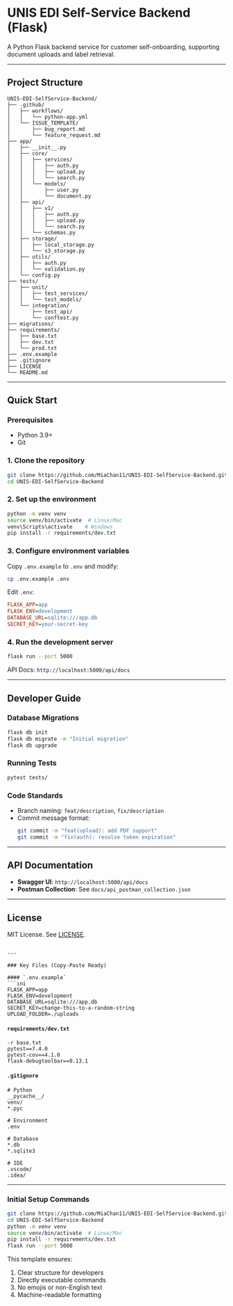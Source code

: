
# UNIS EDI Self-Service Backend (Flask)

A Python Flask backend service for customer self-onboarding, supporting document uploads and label retrieval.

---

## Project Structure

```
UNIS-EDI-SelfService-Backend/
├── .github/
│   ├── workflows/
│   │   └── python-app.yml
│   └── ISSUE_TEMPLATE/
│       ├── bug_report.md
│       └── feature_request.md
├── app/
│   ├── __init__.py
│   ├── core/
│   │   ├── services/
│   │   │   ├── auth.py
│   │   │   ├── upload.py
│   │   │   └── search.py
│   │   └── models/
│   │       ├── user.py
│   │       └── document.py
│   ├── api/
│   │   ├── v1/
│   │   │   ├── auth.py
│   │   │   ├── upload.py
│   │   │   └── search.py
│   │   └── schemas.py
│   ├── storage/
│   │   ├── local_storage.py
│   │   └── s3_storage.py
│   ├── utils/
│   │   ├── auth.py
│   │   └── validation.py
│   └── config.py
├── tests/
│   ├── unit/
│   │   ├── test_services/
│   │   └── test_models/
│   └── integration/
│       ├── test_api/
│       └── conftest.py
├── migrations/
├── requirements/
│   ├── base.txt
│   ├── dev.txt
│   └── prod.txt
├── .env.example
├── .gitignore
├── LICENSE
└── README.md
```

---

## Quick Start

### Prerequisites
- Python 3.9+
- Git

### 1. Clone the repository
```bash
git clone https://github.com/MiaChan11/UNIS-EDI-SelfService-Backend.git
cd UNIS-EDI-SelfService-Backend
```

### 2. Set up the environment
```bash
python -m venv venv
source venv/bin/activate  # Linux/Mac
venv\Scripts\activate    # Windows
pip install -r requirements/dev.txt
```

### 3. Configure environment variables
Copy `.env.example` to `.env` and modify:
```bash
cp .env.example .env
```
Edit `.env`:
```ini
FLASK_APP=app
FLASK_ENV=development
DATABASE_URL=sqlite:///app.db
SECRET_KEY=your-secret-key
```

### 4. Run the development server
```bash
flask run --port 5000
```
API Docs: `http://localhost:5000/api/docs`

---

## Developer Guide

### Database Migrations
```bash
flask db init
flask db migrate -m "Initial migration"
flask db upgrade
```

### Running Tests
```bash
pytest tests/
```

### Code Standards
- Branch naming: `feat/description`, `fix/description`
- Commit message format:
  ```bash
  git commit -m "feat(upload): add PDF support"
  git commit -m "fix(auth): resolve token expiration"
  ```

---

## API Documentation
- **Swagger UI**: `http://localhost:5000/api/docs`
- **Postman Collection**: See `docs/api_postman_collection.json`

---

## License
MIT License. See [LICENSE](./LICENSE).
```

---

### Key Files (Copy-Paste Ready)

#### `.env.example`
```ini
FLASK_APP=app
FLASK_ENV=development
DATABASE_URL=sqlite:///app.db
SECRET_KEY=change-this-to-a-random-string
UPLOAD_FOLDER=./uploads
```

#### `requirements/dev.txt`
```text
-r base.txt
pytest==7.4.0
pytest-cov==4.1.0
flask-debugtoolbar==0.13.1
```

#### `.gitignore`
```gitignore
# Python
__pycache__/
venv/
*.pyc

# Environment
.env

# Database
*.db
*.sqlite3

# IDE
.vscode/
.idea/
```

---

### Initial Setup Commands
```bash
git clone https://github.com/MiaChan11/UNIS-EDI-SelfService-Backend.git
cd UNIS-EDI-SelfService-Backend
python -m venv venv
source venv/bin/activate  # Linux/Mac
pip install -r requirements/dev.txt
flask run --port 5000
```

This template ensures:  
1. Clear structure for developers  
2. Directly executable commands  
3. No emojis or non-English text  
4. Machine-readable formatting
